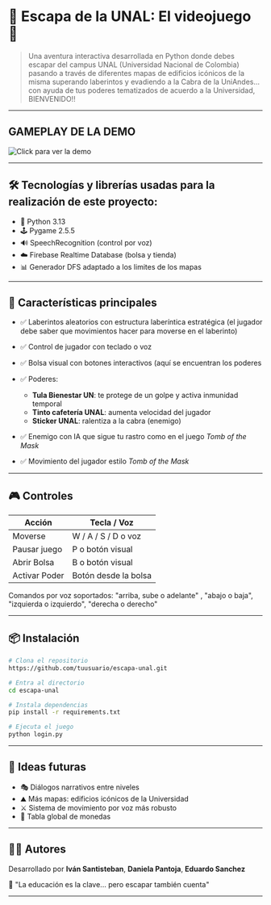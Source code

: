 # 👑 Escapa de la UNAL: El videojuego 🐐

> Una aventura interactiva desarrollada en Python donde debes escapar del campus UNAL (Universidad Nacional de Colombia) pasando a través de diferentes mapas de edificios icónicos de la misma superando laberintos y evadiendo a la Cabra de la UniAndes... con ayuda de tus poderes tematizados de acuerdo a la Universidad, BIENVENIDO!!

---

## GAMEPLAY DE LA DEMO

![Click para ver la demo](https://drive.google.com/file/d/1RpyrtCZBASrvKkY1bhqjn0FCn4CeyNPZ/view?usp=sharing) <!-- Puedes cambiar esto por un GIF o video tuyo -->

---

## 🛠️ Tecnologías y librerías usadas para la realización de este proyecto:

* 🐍 Python 3.13
* 🕹️ Pygame 2.5.5
* 🔊 SpeechRecognition (control por voz)
* ☁️ Firebase Realtime Database (bolsa y tienda)
* 📊 Generador DFS adaptado a los limites de los mapas

---

## 🎯 Características principales

* ✅ Laberintos aleatorios con estructura laberíntica estratégica (el jugador debe saber que movimientos hacer para moverse en el laberinto)
* ✅ Control de jugador con teclado o voz
* ✅ Bolsa visual con botones interactivos (aquí se encuentran los poderes
* ✅ Poderes:

  * **Tula Bienestar UN**: te protege de un golpe y activa inmunidad temporal
  * **Tinto cafetería UNAL**: aumenta velocidad del jugador
  * **Sticker UNAL**: ralentiza a la cabra (enemigo)
* ✅ Enemigo con IA que sigue tu rastro como en el juego *Tomb of the Mask*
* ✅ Movimiento del jugador estilo *Tomb of the Mask*
---

## 🎮 Controles

| Acción        | Tecla / Voz          |
| ------------- | -------------------- |
| Moverse       | W / A / S / D o voz  |
| Pausar juego  | P o botón visual     |
| Abrir Bolsa   | B o botón visual     |
| Activar Poder | Botón desde la bolsa |

Comandos por voz soportados: "arriba, sube o adelante" , "abajo o baja", "izquierda o izquierdo", "derecha o derecho"

---

## 📦 Instalación

```bash
# Clona el repositorio
https://github.com/tuusuario/escapa-unal.git

# Entra al directorio
cd escapa-unal

# Instala dependencias
pip install -r requirements.txt

# Ejecuta el juego
python login.py
```

---

## 🧠 Ideas futuras

* 🎭 Diálogos narrativos entre niveles
* ⛰️ Más mapas: edificios icónicos de la Universidad
* ⚔️ Sistema de movimiento por voz más robusto
* 📰 Tabla global de monedas

---

## 👨‍💼 Autores

Desarrollado por **Iván Santisteban**, **Daniela Pantoja**, **Eduardo Sanchez**

💬 "La educación es la clave... pero escapar también cuenta"

---
